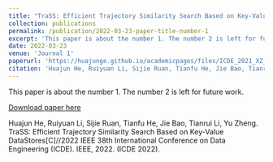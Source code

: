 ```yaml
---
title: "TraSS: Efficient Trajectory Similarity Search Based on Key-Value Data Stores"
collection: publications
permalink: /publication/2022-03-23-paper-title-number-1
excerpt: 'This paper is about the number 1. The number 2 is left for future work.'
date: 2022-03-23
venue: 'Journal 1'
paperurl: 'https://huajunge.github.io/academicpages/files/ICDE_2021_XZ_cr_yl.pdf'
citation: 'Huajun He, Ruiyuan Li, Sijie Ruan, Tianfu He, Jie Bao, Tianrui Li, Yu Zheng. TraSS: Efficient Trajectory Similarity Search Based on Key-Value DataStores[C]//2022 IEEE 38th International Conference on Data Engineering (ICDE). IEEE, 2022. (ICDE 2022).'
---
```

This paper is about the number 1. The number 2 is left for future work.

[Download paper here](https://huajunge.github.io/academicpages/files/ICDE_2021_XZ_cr_yl.pdf)

Huajun He, Ruiyuan Li, Sijie Ruan, Tianfu He, Jie Bao, Tianrui Li, Yu Zheng. TraSS: Efficient Trajectory Similarity Search Based on Key-Value DataStores[C]//2022 IEEE 38th International Conference on Data Engineering (ICDE). IEEE, 2022. (ICDE 2022).